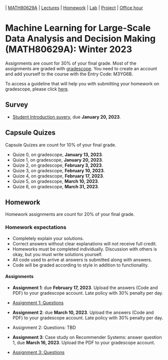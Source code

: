 | [MATH80629A](main.md) | [Lectures](lectures.md) | [Homework](homework.md) | [Lab](lab.md) | [Project](project.md) | [Office hour](office_hr.md)
# Machine Learning for Large-Scale Data Analysis and Decision Making (MATH80629A): Winter 2023

Assignments are count for 30% of your final grade. Most of the assignments are graded with [gradescope](https://www.gradescope.ca/courses/9439). You need to create an account and add yourself to the course with the Entry Code: M3YG6B.

To access a guideline that will help you with submitting your homework on gradescope, please click [here](https://gradescope-static-assets.s3-us-west-2.amazonaws.com/help/submitting_hw_guide.pdf).

## Survey
- [Student Introduction suvery](https://forms.gle/jnwjMkkSXYiZShqE9), due **January 20, 2023**.

## Capsule Quizes 
Capsule Quizes are count for 10% of your final grade.
- Quize 0, on gradescope, **January 13, 2023**.
- Quize 1, on gradescope, **January 20, 2023**. 
- Quize 2, on gradescope, **February 3, 2023**.
- Quize 3, on gradescope, **February 10, 2023**. 
- Quize 4, on gradescope, **February 17, 2023**.  
- Quize 5, on gradescope, **March 10, 2023**.  
- Quize 6, on gradescope, **March 31, 2023**. 

## Homework
Homework assignments are count for 20% of your final grade.

### Homework expectations
- Completely explain your solutions. 
- Correct answers without clear explanations will not receive full credit.
- Homeworks must be completed individually. Discussion with others is okay, but you must write solutions yourself.
- All code used to arrive at answers is submitted along with answers.
- Code will be graded according to style in addition to functionality.

#### Assignments
- **Assignment 1**: due **February 17, 2023**. Upload the answers (Code and PDF) to your gradescope account. 
Late policy with 30% penalty per day.

* [Assignment 1: Questions](https://github.com/gfarnadi/gfarnadi.github.io/blob/master/courses/MLW2023/assignments/MATH80629A_W2023_Assignment_1.pdf)

- **Assignment 2**: due **March 10, 2023**. Upload the answers (Code and PDF) to your gradescope account. 
Late policy with 30% penalty per day.

* Assignment 2: Questions: TBD


- **Assignment 3**: Case study on Recommender Systems: answer question 1, due **March 16, 2023**. Upload the PDF to your gradescope account.

* [Assignment 3: Questions](http://www.cs.toronto.edu/~lcharlin/courses/80-629/case_Decathlon-preparation.pdf)





